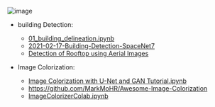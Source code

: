 ![image](https://github.com/user-attachments/assets/88e60929-27a2-407d-bd4d-d329a6752143)


- building Detection:
  - [01_building_delineation.ipynb](https://colab.research.google.com/github/GFDRR/caribbean-rooftop-classification/blob/add%2Ftutorials/tutorials/01_building_delineation.ipynb#scrollTo=1904dcc8-63dd-43ed-b768-111e4644663e)
  - [2021-02-17-Building-Detection-SpaceNet7](https://colab.research.google.com/github/JohannesStutz/blog/blob/master/_notebooks/2021-02-17-Building-Detection-SpaceNet7.ipynb)
  - [Detection of Rooftop using Aerial Images](https://www.kaggle.com/code/slyveinweeb/detection-of-rooftop-using-aerial-images/notebook)
 
- Image Colorization:
  - [Image Colorization with U-Net and GAN Tutorial.ipynb](https://colab.research.google.com/github/moein-shariatnia/Deep-Learning/blob/main/Image%20Colorization%20Tutorial/Image%20Colorization%20with%20U-Net%20and%20GAN%20Tutorial.ipynb)
  - https://github.com/MarkMoHR/Awesome-Image-Colorization
  - [ImageColorizerColab.ipynb](https://colab.research.google.com/github/jantic/DeOldify/blob/master/ImageColorizerColab.ipynb)
